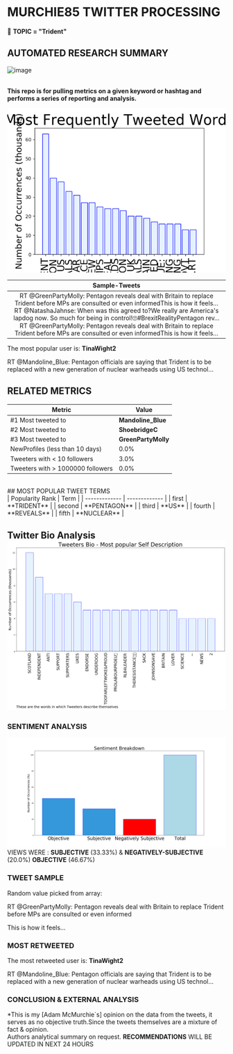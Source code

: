 # MURCHIE85 TWITTER PROCESSING 
&#x1F34E; **TOPIC = "Trident"**

## AUTOMATED RESEARCH SUMMARY

![image](https://marketingplatform.google.com/about/static/images/gmp/analytics-smb-benefit.jpg)
<br></br>
<div class="alert alert-block alert-danger"><b> This repo is for pulling metrics on a given keyword or hashtag and performs a series of reporting and analysis.</b></div>



![image](TWEETS.png)



|                **Sample-Tweets**        |
| :-------------: |
| <div class="alert alert-block alert-warning">RT @GreenPartyMolly: Pentagon reveals deal with Britain to replace Trident before MPs are consulted or even informedThis is how it feels…</div> <div class="alert alert-block alert-success">RT @NatashaJahnse: When was this agreed to?We really are America's lapdog now. So much for being in control!🙄#BrexitRealityPentagon rev…</div> <div class="alert alert-block alert-info">RT @GreenPartyMolly: Pentagon reveals deal with Britain to replace Trident before MPs are consulted or even informedThis is how it feels…</div> |
The most popular user is: **TinaWight2**
<div class="alert alert-block alert-danger"> RT @Mandoline_Blue: Pentagon officials are saying that Trident is to be replaced with a new generation of nuclear warheads using US technol…</div>

## RELATED METRICS<br>
| Metric | Value |
| ------------- | ------------- |
| #1 Most tweeted to  | **Mandoline_Blue** |
| #2 Most tweeted to  | **ShoebridgeC** |
| #3 Most tweeted to  | **GreenPartyMolly** |
| NewProfiles (less than 10 days) | 0.0%  |
| Tweeters with < 10 followers  | 3.0%|
| Tweeters with > 1000000 followers  | 0.0%  |

<br>
## MOST POPULAR TWEET TERMS 
<br>
| Popularity Rank  | Term |
| ------------- | ------------- |
| first  | **TRIDENT**  |
| second  | **PENTAGON**  |
| third  | **US** |
| fourth  | **REVEALS**  |
| fifth  | **NUCLEAR**  |


## Twitter Bio Analysis![image](BIO.png)
### SENTIMENT ANALYSIS
![image](sentiment.png)
VIEWS WERE : **SUBJECTIVE**  (33.33%) & **NEGATIVELY-SUBJECTIVE** (20.0%) **OBJECTIVE** (46.67%)

### TWEET SAMPLE 
Random value picked from array: 

<div class="alert alert-block alert-info">RT @GreenPartyMolly: Pentagon reveals deal with Britain to replace Trident before MPs are consulted or even informed

This is how it feels…</div>

### MOST RETWEETED 

The most retweeted user is: **TinaWight2**

<div class="alert alert-block alert-danger"> RT @Mandoline_Blue: Pentagon officials are saying that Trident is to be replaced with a new generation of nuclear warheads using US technol…</div>

### CONCLUSION & EXTERNAL ANALYSIS

*This is my [Adam McMurchie`s] opinion on the data from the tweets, it serves as no objective truth.Since the tweets themselves are a mixture of fact & opinion.<br>
Authors analytical summary on request.
**RECOMMENDATIONS** WILL BE UPDATED IN NEXT  24 HOURS <br>